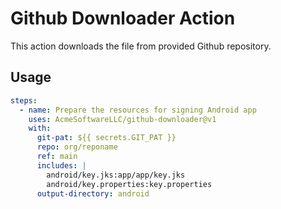 # Github Downloader Action

This action downloads the file from provided Github repository.

## Usage

```yaml
steps:
  - name: Prepare the resources for signing Android app
    uses: AcmeSoftwareLLC/github-downloader@v1
    with:
      git-pat: ${{ secrets.GIT_PAT }}
      repo: org/reponame
      ref: main
      includes: |
        android/key.jks:app/app/key.jks
        android/key.properties:key.properties
      output-directory: android
```